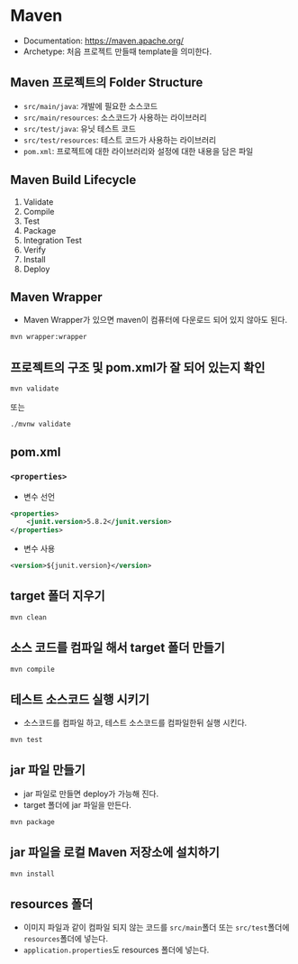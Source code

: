 # Maven  
- Documentation: https://maven.apache.org/
- Archetype: 처음 프로젝트 만들때 template을 의미한다.

## Maven 프로젝트의 Folder Structure
- `src/main/java`: 개발에 필요한 소스코드
- `src/main/resources`: 소스코드가 사용하는 라이브러리
- `src/test/java`: 유닛 테스트 코드
- `src/test/resources`: 테스트 코드가 사용하는 라이브러리
- `pom.xml`: 프로젝트에 대한 라이브러리와 설정에 대한 내용을 담은 파일

## Maven Build Lifecycle
1. Validate
2. Compile
3. Test
4. Package
5. Integration Test
6. Verify
7. Install
8. Deploy


## Maven Wrapper
- Maven Wrapper가 있으면 maven이 컴퓨터에 다운로드 되어 있지 않아도 된다.

```bash
mvn wrapper:wrapper
```

## 프로젝트의 구조 및 pom.xml가 잘 되어 있는지 확인
```bash
mvn validate
```
또는
```bash
./mvnw validate
```

## pom.xml

### `<properties>`
- 변수 선언

```xml
<properties>
    <junit.version>5.8.2</junit.version>
</properties>
```

- 변수 사용

```xml
<version>${junit.version}</version>
```

## target 폴더 지우기

```bash
mvn clean
```

## 소스 코드를 컴파일 해서 target 폴더 만들기

```bash
mvn compile
```

## 테스트 소스코드 실행 시키기
- 소스코드를 컴파일 하고, 테스트 소스코드를 컴파일한뒤 실행 시킨다.
```bash
mvn test
```

## jar 파일 만들기
- jar 파일로 만들면 deploy가 가능해 진다.
- target 폴더에 jar 파일을 만든다.

```bash
mvn package
```

## jar 파일을 로컬 Maven 저장소에 설치하기

```bash
mvn install
```

## resources 폴더
- 이미지 파일과 같이 컴파일 되지 않는 코드를 `src/main`폴더 또는 `src/test`폴더에 `resources`폴더에 넣는다.
- `application.properties`도 resources 폴더에 넣는다.

